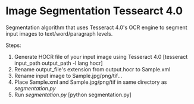 # Image Segmentation Tessearct 4.0

Segmentation algorithm that uses Tesseract 4.0's OCR engine to segment input images to text/word/paragraph levels. 

Steps: 
  1) Generate HOCR file of your input image using Tesseract 4.0 [tesseract input_path output_path -l lang hocr]
  2) Rename output_file's extension from output.hocr to Sample.xml
  3) Rename input image to Sample.jpg/png/tif... 
  3) Place Sample.xml and Sample.jpg/png/tif in same directory as *segmentation.py*
  4) Run *segmentation.py* [python segmentation.py]
  
  
  
